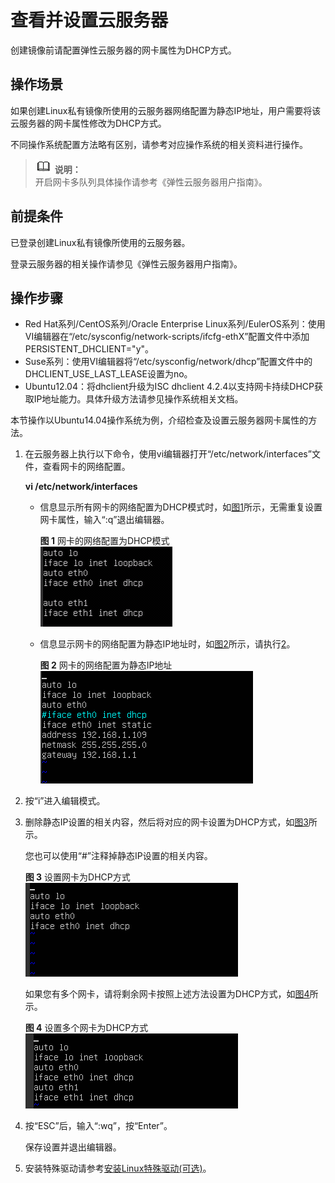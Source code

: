 # 查看并设置云服务器<a name="ZH-CN_TOPIC_0030713176"></a>

创建镜像前请配置弹性云服务器的网卡属性为DHCP方式。

## 操作场景<a name="zh-cn_topic_0029124465_section2104193419393"></a>

如果创建Linux私有镜像所使用的云服务器网络配置为静态IP地址，用户需要将该云服务器的网卡属性修改为DHCP方式。

不同操作系统配置方法略有区别，请参考对应操作系统的相关资料进行操作。

>![](public_sys-resources/icon-note.gif) **说明：**   
>开启网卡多队列具体操作请参考《弹性云服务器用户指南》。  

## 前提条件<a name="zh-cn_topic_0029124465_section50735044162237"></a>

已登录创建Linux私有镜像所使用的云服务器。

登录云服务器的相关操作请参见《弹性云服务器用户指南》。

## 操作步骤<a name="zh-cn_topic_0029124465_section5756595193936"></a>

-   Red Hat系列/CentOS系列/Oracle Enterprise Linux系列/EulerOS系列：使用VI编辑器在“/etc/sysconfig/network-scripts/ifcfg-ethX”配置文件中添加PERSISTENT\_DHCLIENT="y"。
-   Suse系列：使用VI编辑器将“/etc/sysconfig/network/dhcp”配置文件中的DHCLIENT\_USE\_LAST\_LEASE设置为no。
-   Ubuntu12.04：将dhclient升级为ISC dhclient 4.2.4以支持网卡持续DHCP获取IP地址能力。具体升级方法请参见操作系统相关文档。

本节操作以Ubuntu14.04操作系统为例，介绍检查及设置云服务器网卡属性的方法。

1.  在云服务器上执行以下命令，使用vi编辑器打开“/etc/network/interfaces”文件，查看网卡的网络配置。

    **vi /etc/network/interfaces**

    -   信息显示所有网卡的网络配置为DHCP模式时，如[图1](#zh-cn_topic_0029124465_fig56651987173613)所示，无需重复设置网卡属性，输入“:q”退出编辑器。

        **图 1**  网卡的网络配置为DHCP模式<a name="zh-cn_topic_0029124465_fig56651987173613"></a>  
        ![](figures/网卡的网络配置为DHCP模式.png "网卡的网络配置为DHCP模式")

    -   信息显示网卡的网络配置为静态IP地址时，如[图2](#zh-cn_topic_0029124465_fig4727523517369)所示，请执行[2](#zh-cn_topic_0029124465_li47654828194142)。

        **图 2**  网卡的网络配置为静态IP地址<a name="zh-cn_topic_0029124465_fig4727523517369"></a>  
        ![](figures/网卡的网络配置为静态IP地址.png "网卡的网络配置为静态IP地址")


2.  <a name="zh-cn_topic_0029124465_li47654828194142"></a>按“i”进入编辑模式。
3.  删除静态IP设置的相关内容，然后将对应的网卡设置为DHCP方式，如[图3](#zh-cn_topic_0029124465_fig9449703194420)所示。

    您也可以使用“\#”注释掉静态IP设置的相关内容。

    **图 3**  设置网卡为DHCP方式<a name="zh-cn_topic_0029124465_fig9449703194420"></a>  
    ![](figures/设置网卡为DHCP方式.png "设置网卡为DHCP方式")

    如果您有多个网卡，请将剩余网卡按照上述方法设置为DHCP方式，如[图4](#zh-cn_topic_0029124465_fig29429713194459)所示。

    **图 4**  设置多个网卡为DHCP方式<a name="zh-cn_topic_0029124465_fig29429713194459"></a>  
    ![](figures/设置多个网卡为DHCP方式.png "设置多个网卡为DHCP方式")

4.  按“ESC”后，输入“:wq”，按“Enter”。

    保存设置并退出编辑器。

5.  安装特殊驱动请参考[安装Linux特殊驱动\(可选\)](安装Linux特殊驱动(可选).md)。

